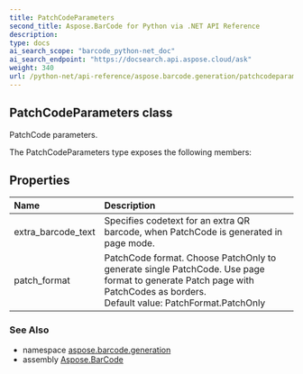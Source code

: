 ```yaml
---
title: PatchCodeParameters
second_title: Aspose.BarCode for Python via .NET API Reference
description: 
type: docs
ai_search_scope: "barcode_python-net_doc"
ai_search_endpoint: "https://docsearch.api.aspose.cloud/ask"
weight: 340
url: /python-net/api-reference/aspose.barcode.generation/patchcodeparameters/
---
```


## PatchCodeParameters class

PatchCode parameters.

The PatchCodeParameters type exposes the following members:
## Properties
| Name | Description |
| :- | :- |
|extra_barcode_text|Specifies codetext for an extra QR barcode, when PatchCode is generated in page mode.|
|patch_format|PatchCode format. Choose PatchOnly to generate single PatchCode. Use page format to generate Patch page with PatchCodes as borders.<br/>            Default value: PatchFormat.PatchOnly|

### See Also

* namespace [aspose.barcode.generation](/barcode/python-net/api-reference/aspose.barcode.generation/)
* assembly [Aspose.BarCode](/barcode/python-net/api-reference/)

